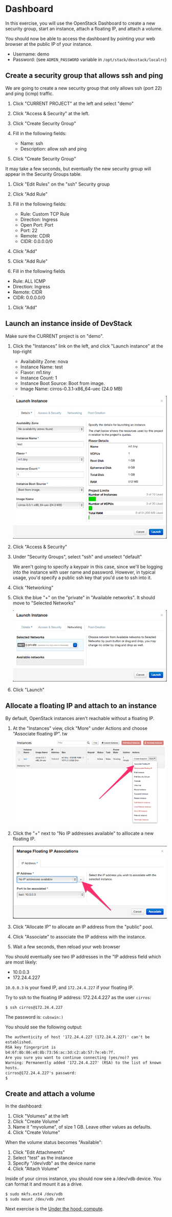 # Dashboard

In this exercise, you will use the OpenStack Dashboard to create a new security
group, start an instance, attach a floating IP, and attach a volume.

You should now be able to access the dashboard by pointing your web browser
at the public IP of your instance.

 * Username: demo
 * Password: (see `ADMIN_PASSWORD` variable in `/opt/stack/devstack/localrc`)

## Create a security group that allows ssh and ping

We are going to create a new security group that only allows ssh (port 22)
and ping (icmp) traffic.


1. Click "CURRENT PROJECT" at the left and select "demo"

1. Click "Access & Security" at the left.

1. Click "Create Security Group"

1. Fill in the following fields:
   * Name: ssh
   * Description: allow ssh and ping

1. Click "Create Security Group"

  It may take a few seconds, but eventually the new security group will
  appear in the Security Groups table.

1. Click "Edit Rules" on the "ssh" Security group

1. Click "Add Rule"

1. Fill in the following fields:
   * Rule: Custom TCP Rule
   * Direction: Ingress
   * Open Port: Port
   * Port: 22
   * Remote: CDIR
   * CIDR: 0.0.0.0/0

1. Click "Add"

1. Click "Add Rule"

1. Fill in the following fields
  * Rule: ALL ICMP
  * Direction: Ingress
  * Remote: CIDR
  * CIDR: 0.0.0.0/0

1. Click "Add"



## Launch an instance inside of DevStack

Make sure the CURRENT project is on "demo".


1. Click the "Instances" link on the left, and click "Launch instance" at the top-right
   * Availability Zone: nova
   * Instance Name: test
   * Flavor: m1.tiny
   * Instance Count: 1
   * Instance Boot Source: Boot from image.
   * Image Name: cirros-0.3.1-x86_64-uec (24.0 MB)

   ![launch instance](launch-instance.png)

1. Click "Access & Security"

1. Under "Security Groups", select "ssh" and unselect "default"

    We aren't going to specify a keypair in this case, since we'll be logging
    into the instance with user name and password. However, in typical usage,
    you'd specify a public ssh key that you'd use to ssh into it.

1. Click "Networking"

1. Click the blue "+" on the "private" in "Available networks". It should move to "Selected Networks"

    ![launch instance net](launch-instance-net.png)

1. Click "Launch"

## Allocate a floating IP and attach to an instance

By default, OpenStack instances aren't reachable without a floating IP.


1. At the "Instances" view, click "More" under Actions and choose "Associate
floating IP".
tw
    ![associate floating ip](menu-associate-floating-ip.png)

1. Click the "+" next to "No IP addresses available" to alllocate a new
floating IP.

    ![allocate floating ip](allocate-floating-ip.png)

1. Click "Allocate IP" to allocate an IP address from the "public" pool.

1. Click "Associate" to associate the IP address with the instance.

1. Wait a few seconds, then reload your web browser

You should eventually see two IP addresses in the "IP address field which are most likely:

 * 10.0.0.3
 * 172.24.4.227

`10.0.0.3` is your fixed IP, and `172.24.4.227` if your floating IP.

Try to ssh to the floating IP address: 172.24.4.227 as the user `cirros`:

    $ ssh cirros@172.24.4.227


The password is: `cubswin:)`

You should see the following output:

    The authenticity of host '172.24.4.227 (172.24.4.227)' can't be established.
    RSA key fingerprint is b4:6f:8b:86:e8:8b:73:56:ac:3d:c2:ab:57:7e:eb:7f.
    Are you sure you want to continue connecting (yes/no)? yes
    Warning: Permanently added '172.24.4.227' (RSA) to the list of known hosts.
    cirros@172.24.4.227's password:
    $

## Create and  attach a volume

In the dashboard:

1. Click "Volumes" at the left
1. Click "Create Volume"
1. Name it "myvolume", of size 1 GB. Leave other values as defaults.
1. Click "Create Volume"

When the volume status becomes "Available":

1. Click "Edit Attachments"
1. Select "test" as the instance
1. Specify "/dev/vdb" as the device name
1. Click "Attach Volume"

Inside of your cirros instance, you should now see a /dev/vdb device. You can
format it and mount it as a drive.

    $ sudo mkfs.ext4 /dev/vdb
    $ sudo mount /dev/vdb /mnt

Next exercise is the [Under the hood: compute].

 [Under the hood: compute]: under-the-hood-compute.md
